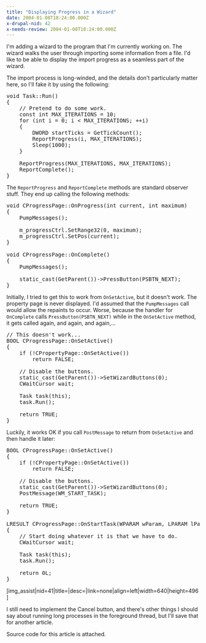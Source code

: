 ```yaml
---
title: "Displaying Progress in a Wizard"
date: 2004-01-08T18:24:00.000Z
x-drupal-nid: 42
x-needs-review: 2004-01-08T18:24:00.000Z
---
```

I'm adding a wizard to the program that I'm currently working on. The wizard walks the user through importing some information from a file. I'd like to be able to display the import progress as a seamless part of the wizard.

The import process is long-winded, and the details don't particularly matter here, so I'll fake it by using the following:

<pre>void Task::Run()
{
	// Pretend to do some work.
	const int MAX_ITERATIONS = 10;
	for (int i = 0; i < MAX_ITERATIONS; ++i)
	{
		DWORD startTicks = GetTickCount();
		ReportProgress(i, MAX_ITERATIONS);
		Sleep(1000);
	}

	ReportProgress(MAX_ITERATIONS, MAX_ITERATIONS);
	ReportComplete();
}</pre>

The `ReportProgress` and `ReportComplete` methods are standard observer stuff. They end up calling the following methods:

<pre>void CProgressPage::OnProgress(int current, int maximum)
{
	PumpMessages();

	m_progressCtrl.SetRange32(0, maximum);
	m_progressCtrl.SetPos(current);
}

void CProgressPage::OnComplete()
{
	PumpMessages();

	static_cast<CPropertySheet *>(GetParent())->PressButton(PSBTN_NEXT);
}</pre>

Initially, I tried to get this to work from `OnSetActive`, but it doesn't work. The property page is never displayed. I'd assumed that the `PumpMessages` call would allow the repaints to occur. Worse, because the handler for `OnComplete` calls `PressButton(PSBTN_NEXT)` while in the `OnSetActive` method, it gets called again, and again, and again,...

<pre>// This doesn't work...
BOOL CProgressPage::OnSetActive() 
{
	if (!CPropertyPage::OnSetActive())
		return FALSE;

	// Disable the buttons.
	static_cast<CPropertySheet *>(GetParent())->SetWizardButtons(0);
	CWaitCursor wait;

	Task task(this);
	task.Run();

	return TRUE;
}</pre>

Luckily, it works OK if you call `PostMessage` to return from `OnSetActive` and then handle it later:

<pre>BOOL CProgressPage::OnSetActive() 
{
	if (!CPropertyPage::OnSetActive())
		return FALSE;

	// Disable the buttons.
	static_cast<CPropertySheet *>(GetParent())->SetWizardButtons(0);
	PostMessage(WM_START_TASK);

	return TRUE;
}

LRESULT CProgressPage::OnStartTask(WPARAM wParam, LPARAM lParam)
{
	// Start doing whatever it is that we have to do.
	CWaitCursor wait;

	Task task(this);
	task.Run();

	return 0L;
}</pre>

[img_assist|nid=41|title=|desc=|link=none|align=left|width=640|height=496]

I still need to implement the Cancel button, and there's other things I should say about running long processes in the foreground thread, but I'll save that for another article.

Source code for this article is attached.